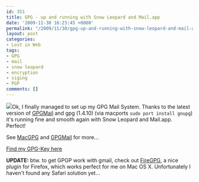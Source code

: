 ```yaml
---
id: 351
title: GPG - up and running with Snow Leopard and Mail.app
date: '2009-11-30 16:23:45 +0000'
permalink: "/2009/11/30/gpg-up-and-running-with-snow-leopard-and-mail-app/"
layout: post
categories:
- Lost in Web
tags:
- GPG
- mail
- snow leopard
- encryption
- siging
- PGP
comments: []
---
```

![](http://3.bp.blogspot.com/_LqGloMJUekI/SAYrvuuEVyI/AAAAAAAAAAc/eorl_nD-4EM/s200/mac-gpg-logo.png)Ok, I finally managed to set up my GPG Mail System. Thanks to the latest version of [GPGMail](http://twitter.com/humpaaa/status/6081240084) and gpg (1.4.10) (via macports `sudo port install gnupg`) it's running fine and smooth again with Snow Leopard and Mail.app. Perfect!

See [MacGPG](http://macgpg.sourceforge.net/) and [GPGMail](http://www.sente.ch/software/GPGMail/English.lproj/GPGMail.html) for more...

[Find my GPG-Key here](http://gpg-keyserver.de/pks/lookup?op=get&search=0x07918D27FF576091)

**UPDATE:** btw. to get GPGP work with gmail, check out [FireGPG](http://getfiregpg.org), a nice plugin for Firefox, which works perfect for me on Mac OS X. Unfortunately I haven't found any Safari solution yet...